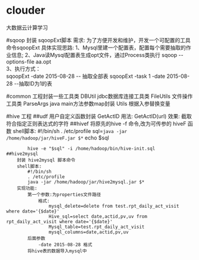 # clouder
大数据云计算学习

#sqoop 封装 sqoopExt脚本
    需求:
        为了方便开发和维护，开发一个可配置的工具命令sqoopExt
    具体实现思路:
        1、Mysql里建一个配置表，配置每个需要抽取的作业信息;
        2、Java读Mysql配置表生成opt文件，通过Process类执行
          sqoop --options-file  aa.opt<br/>
        3、执行方式：<br/>
          sqoopExt -date 2015-08-28            -- 抽取全部表
          sqoopExt -task 1 -date 2015-08-28    --抽取ID为1的表

#common 工程封装一些工具类
    DBUtil jdbc数据库连接工具类
    FileUtils 文件操作工具类
    ParseArgs java main方法参数map封装
    Utils   根据入参替换变量
    
#hive 工程
    ##udf 用户自定义函数封装
        GetActID
            用法: GetActID(url)
            效果: 截取符合指定正则表达式的字符
    ##hivef
        将原先的hive -f 命令,改为可传参的 hiveF 函数
        shell脚本:
            #!/bin/sh
            . /etc/profile
            sql=`java -jar /home/hadoop/jar/hiveF.jar $*`
            echo $sql
            
            hive -e "$sql" -i /home/hadoop/bin/hive-init.sql
    ##hive2mysql
        封装 hive2mysql 脚本命令
        shell脚本:
            #!/bin/sh
            . /etc/profile
            java -jar /home/hadoop/jar/hive2mysql.jar $*
        实现功能:
            第一个参数:为properties文件路径
                格式:
                    mysql_delete=delete from test.rpt_daily_act_visit where date='{$date}'
                    Hive_sql=select date,actid,pv,uv from rpt_daily_act_visit where date='{$date}'
                    Mysql_table=test.rpt_daily_act_visit
                    mysql_columns=date,actid,pv,uv
            后面参数
                -date 2015-08-28 格式
            将hive表的数据导入mysql中